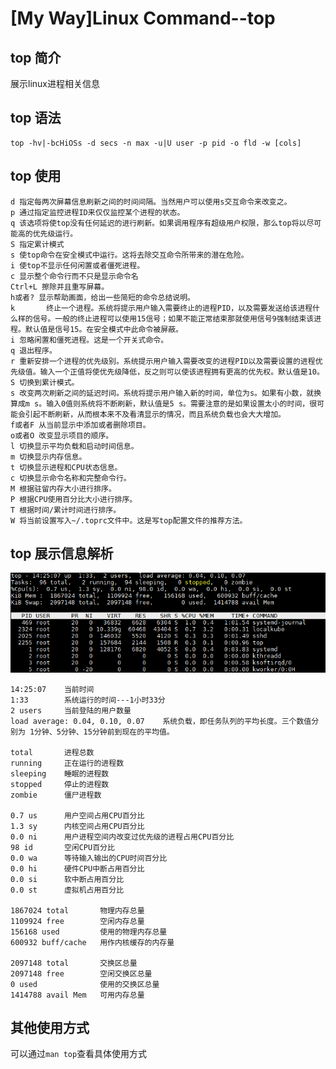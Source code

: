 # [My Way]Linux Command--top

## top 简介
展示linux进程相关信息

## top 语法
    top -hv|-bcHiOSs -d secs -n max -u|U user -p pid -o fld -w [cols]
## top 使用
    d 指定每两次屏幕信息刷新之间的时间间隔。当然用户可以使用s交互命令来改变之。 
    p 通过指定监控进程ID来仅仅监控某个进程的状态。 
    q 该选项将使top没有任何延迟的进行刷新。如果调用程序有超级用户权限，那么top将以尽可能高的优先级运行。 
    S 指定累计模式 
    s 使top命令在安全模式中运行。这将去除交互命令所带来的潜在危险。 
    i 使top不显示任何闲置或者僵死进程。 
    c 显示整个命令行而不只是显示命令名
    Ctrl+L 擦除并且重写屏幕。 
    h或者? 显示帮助画面，给出一些简短的命令总结说明。 
    k       终止一个进程。系统将提示用户输入需要终止的进程PID，以及需要发送给该进程什么样的信号。一般的终止进程可以使用15信号；如果不能正常结束那就使用信号9强制结束该进程。默认值是信号15。在安全模式中此命令被屏蔽。 
    i 忽略闲置和僵死进程。这是一个开关式命令。 
    q 退出程序。 
    r 重新安排一个进程的优先级别。系统提示用户输入需要改变的进程PID以及需要设置的进程优先级值。输入一个正值将使优先级降低，反之则可以使该进程拥有更高的优先权。默认值是10。 
    S 切换到累计模式。 
    s 改变两次刷新之间的延迟时间。系统将提示用户输入新的时间，单位为s。如果有小数，就换算成m s。输入0值则系统将不断刷新，默认值是5 s。需要注意的是如果设置太小的时间，很可能会引起不断刷新，从而根本来不及看清显示的情况，而且系统负载也会大大增加。 
    f或者F 从当前显示中添加或者删除项目。 
    o或者O 改变显示项目的顺序。 
    l 切换显示平均负载和启动时间信息。 
    m 切换显示内存信息。 
    t 切换显示进程和CPU状态信息。 
    c 切换显示命令名称和完整命令行。 
    M 根据驻留内存大小进行排序。 
    P 根据CPU使用百分比大小进行排序。 
    T 根据时间/累计时间进行排序。 
    W 将当前设置写入~/.toprc文件中。这是写top配置文件的推荐方法。

## top 展示信息解析
![top command](./images/20171105142318.png)

    14:25:07    当前时间
    1:33        系统运行的时间---1小时33分
    2 users     当前登陆的用户数量
    load average: 0.04, 0.10, 0.07    系统负载，即任务队列的平均长度。三个数值分别为 1分钟、5分钟、15分钟前到现在的平均值。

    total       进程总数
    running     正在运行的进程数
    sleeping    睡眠的进程数
    stopped     停止的进程数
    zombie      僵尸进程数

    0.7 us      用户空间占用CPU百分比
    1.3 sy      内核空间占用CPU百分比
    0.0 ni      用户进程空间内改变过优先级的进程占用CPU百分比
    98 id       空闲CPU百分比
    0.0 wa      等待输入输出的CPU时间百分比
    0.0 hi      硬件CPU中断占用百分比
    0.0 si      软中断占用百分比
    0.0 st      虚拟机占用百分比

    1867024 total       物理内存总量
    1109924 free        空闲内存总量
    156168 used         使用的物理内存总量
    600932 buff/cache   用作内核缓存的内存量
    
    2097148 total       交换区总量
    2097148 free        空闲交换区总量
    0 used              使用的交换区总量
    1414788 avail Mem   可用内存总量



## 其他使用方式
可以通过`man top`查看具体使用方式



